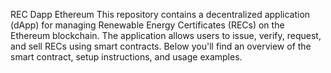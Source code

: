 REC Dapp Ethereum
This repository contains a decentralized application (dApp) for managing Renewable Energy Certificates (RECs) on the Ethereum blockchain. The application allows users to issue, verify, request, and sell RECs using smart contracts. Below you'll find an overview of the smart contract, setup instructions, and usage examples.
